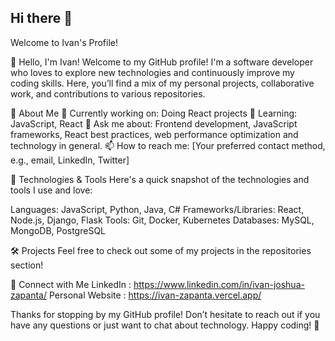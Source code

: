 ## Hi there 👋

Welcome to Ivan's Profile!

👋 Hello, I'm Ivan!
Welcome to my GitHub profile! I'm a software developer who loves to explore new technologies and continuously improve my coding skills. Here, you’ll find a mix of my personal projects, collaborative work, and contributions to various repositories.

🚀 About Me
🔭 Currently working on: Doing React projects
🌱 Learning: JavaScript, React
💬 Ask me about: Frontend development, JavaScript frameworks, React best practices, web performance optimization and technology in general.
📫 How to reach me: [Your preferred contact method, e.g., email, LinkedIn, Twitter]

🔧 Technologies & Tools
Here's a quick snapshot of the technologies and tools I use and love:

Languages: JavaScript, Python, Java, C#
Frameworks/Libraries: React, Node.js, Django, Flask
Tools: Git, Docker, Kubernetes
Databases: MySQL, MongoDB, PostgreSQL


🛠️ Projects
Feel free to check out some of my projects in the repositories section!


🔗 Connect with Me
LinkedIn : https://www.linkedin.com/in/ivan-joshua-zapanta/
Personal Website : https://ivan-zapanta.vercel.app/


Thanks for stopping by my GitHub profile! Don’t hesitate to reach out if you have any questions or just want to chat about technology. Happy coding! 🚀



